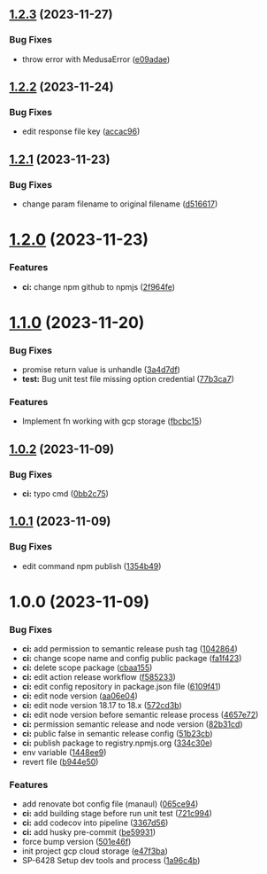 ## [1.2.3](https://github.com/xponential-asia/medusa-plugin-file-cloud-storage/compare/v1.2.2...v1.2.3) (2023-11-27)


### Bug Fixes

* throw error with MedusaError ([e09adae](https://github.com/xponential-asia/medusa-plugin-file-cloud-storage/commit/e09adae4e5a051bc80fd91dbb672add3078154cf))

## [1.2.2](https://github.com/xponential-asia/medusa-plugin-file-cloud-storage/compare/v1.2.1...v1.2.2) (2023-11-24)


### Bug Fixes

* edit response file key ([accac96](https://github.com/xponential-asia/medusa-plugin-file-cloud-storage/commit/accac96751086d0729045cb03ebcb328cf1dd591))

## [1.2.1](https://github.com/xponential-asia/medusa-plugin-file-cloud-storage/compare/v1.2.0...v1.2.1) (2023-11-23)


### Bug Fixes

* change param filename to original filename ([d516617](https://github.com/xponential-asia/medusa-plugin-file-cloud-storage/commit/d51661789c76a253688fd7cd5874babf951afe75))

# [1.2.0](https://github.com/xponential-asia/medusa-plugin-file-cloud-storage/compare/v1.1.0...v1.2.0) (2023-11-23)


### Features

* **ci:** change npm github to npmjs ([2f964fe](https://github.com/xponential-asia/medusa-plugin-file-cloud-storage/commit/2f964fea02ad587e153bd483fa7f0b1e14650659))

# [1.1.0](https://github.com/xponential-asia/medusa-plugin-file-cloud-storage/compare/v1.0.2...v1.1.0) (2023-11-20)


### Bug Fixes

* promise return value is unhandle ([3a4d7df](https://github.com/xponential-asia/medusa-plugin-file-cloud-storage/commit/3a4d7df2b47a031c60a38605bfccb8d4a151ec66))
* **test:** Bug unit test file missing option credential ([77b3ca7](https://github.com/xponential-asia/medusa-plugin-file-cloud-storage/commit/77b3ca7002acb317ead2d9a10d44b11a4f86901c))


### Features

* Implement fn working with gcp storage ([fbcbc15](https://github.com/xponential-asia/medusa-plugin-file-cloud-storage/commit/fbcbc15984848b81b0d9cb86641c7c52612e21fd))

## [1.0.2](https://github.com/xponential-asia/medusa-plugin-file-cloud-storage/compare/v1.0.1...v1.0.2) (2023-11-09)


### Bug Fixes

* **ci:** typo cmd ([0bb2c75](https://github.com/xponential-asia/medusa-plugin-file-cloud-storage/commit/0bb2c75c8c484d27e6dc3b64a58ecd930f94cd13))

## [1.0.1](https://github.com/xponential-asia/medusa-plugin-file-cloud-storage/compare/v1.0.0...v1.0.1) (2023-11-09)


### Bug Fixes

* edit command npm publish ([1354b49](https://github.com/xponential-asia/medusa-plugin-file-cloud-storage/commit/1354b49b09e251a26415270ffcb5ba97ce14c60c))

# 1.0.0 (2023-11-09)


### Bug Fixes

* **ci:** add permission to semantic release push tag ([1042864](https://github.com/xponential-asia/medusa-plugin-file-cloud-storage/commit/1042864af312b28b920e27621400eb1a0e959ad2))
* **ci:** change scope name and config public package ([fa1f423](https://github.com/xponential-asia/medusa-plugin-file-cloud-storage/commit/fa1f42318e6a9ab3179ef0f5b2d07a85587a6fa5))
* **ci:** delete scope package ([cbaa155](https://github.com/xponential-asia/medusa-plugin-file-cloud-storage/commit/cbaa155850d4d7cc14293b6d05a52c715f64c462))
* **ci:** edit action release workflow ([f585233](https://github.com/xponential-asia/medusa-plugin-file-cloud-storage/commit/f5852331a2d471cdc666465f1eac5c2984a2f87c))
* **ci:** edit config repository in package.json file ([6109f41](https://github.com/xponential-asia/medusa-plugin-file-cloud-storage/commit/6109f418e4b2d7fca86662d5ec9f17332a705d74))
* **ci:** edit node version ([aa06e04](https://github.com/xponential-asia/medusa-plugin-file-cloud-storage/commit/aa06e048a83a33b64a05bc8fc702428d42a332fd))
* **ci:** edit node version 18.17 to 18.x ([572cd3b](https://github.com/xponential-asia/medusa-plugin-file-cloud-storage/commit/572cd3b2362733ae365573518267a540c8908637))
* **ci:** edit node version before semantic release process ([4657e72](https://github.com/xponential-asia/medusa-plugin-file-cloud-storage/commit/4657e72bffa2f8d1646e8a158d14012a89486024))
* **ci:** permission semantic release and node version ([82b31cd](https://github.com/xponential-asia/medusa-plugin-file-cloud-storage/commit/82b31cdc59d1631f39f47a55351f59fd9c55ce4b))
* **ci:** public false in semantic release config ([51b23cb](https://github.com/xponential-asia/medusa-plugin-file-cloud-storage/commit/51b23cbd111cfa6d19298347ac5738908e073896))
* **ci:** publish package to registry.npmjs.org ([334c30e](https://github.com/xponential-asia/medusa-plugin-file-cloud-storage/commit/334c30e1b698891bd126ea171bcffe5277e47262))
* env variable ([1448ee9](https://github.com/xponential-asia/medusa-plugin-file-cloud-storage/commit/1448ee986d389cd26a5a084c6f57575fdc79ae61))
* revert file ([b944e50](https://github.com/xponential-asia/medusa-plugin-file-cloud-storage/commit/b944e5015c392aa89803c279472e8be008cb5103))


### Features

* add renovate bot config file (manaul) ([065ce94](https://github.com/xponential-asia/medusa-plugin-file-cloud-storage/commit/065ce940a6f556c83bf5fa2eccb1db74fd2e5ec6))
* **ci:** add building stage before run unit test ([721c994](https://github.com/xponential-asia/medusa-plugin-file-cloud-storage/commit/721c99455d157b4f6f6162e9372d2f98803784ec))
* **ci:** add codecov into pipeline ([3367d56](https://github.com/xponential-asia/medusa-plugin-file-cloud-storage/commit/3367d5649b5dd56f567cb4a8dd98fec2cc56b05d))
* **ci:** add husky pre-commit ([be59931](https://github.com/xponential-asia/medusa-plugin-file-cloud-storage/commit/be5993134826f61c707f804a3d9199507c3eb236))
* force bump version ([501e46f](https://github.com/xponential-asia/medusa-plugin-file-cloud-storage/commit/501e46fec9faba68866dc4b01b391ec702e19b5d))
* init project gcp cloud storage ([e47f3ba](https://github.com/xponential-asia/medusa-plugin-file-cloud-storage/commit/e47f3babc9342d2992f26bb3d311f04440395f00))
* SP-6428 Setup dev tools and process ([1a96c4b](https://github.com/xponential-asia/medusa-plugin-file-cloud-storage/commit/1a96c4b5db26bf59728dea5f4b380fd3d3f3cc11))
